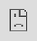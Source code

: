 ```yaml
---
title: "Summarize Dates First: A Paradigm Shift in Timeline Summarization (Full paper presentation)"
collection: talks
type: "SIGIR 2021"
permalink: /talks/sdf_sigir21_video
venue: "SIGIR 2021"
date: 2021-07-12
location: "Montréal, Canada (Virtual)"
---
```


<stream src="eyJraWQiOiI3YjgzNTg3NDZlNWJmNDM0MjY5YzEwZTYwMDg0ZjViYiIsImFsZyI6IlJTMjU2In0.eyJzdWIiOiIyZmZjZmNlYmVlYjcxMmQ4OWM2MThjMTczMGU3NTZjOCIsImtpZCI6IjdiODM1ODc0NmU1YmY0MzQyNjljMTBlNjAwODRmNWJiIiwiZXhwIjoxNjI2MjgxOTEyfQ.gI2KV96qtIXZocepRXZQMhtSJlOXp7RXj7m-R_pukLSw0We-R5_5DT4PwsQ9kxzVHSEdd2ok2q_cqz5iPBNSoMzscjvDk1OVUWYkaeY70cGLZm7MFOYAPv1N892TDAuyKUcf-n-7clDPYrAtnolqIKQJszkp3CRQtBs2ecH0gAOLR5WbAp9Dcenb_BjoKfgVeErPELrhc40KGzujjZ2T1s_D1upCdQ5vX98bCaadBJyeyQxNmsCGiVjv2cFhpjdBh_HDvFWXjWVgQRzmVv1sE-SLY6LYrMc94Py-uJhHGdYLuaTm3B8wrs-Fo4BoOeLpf2dj1k715p-b5kwyNvHx2A" class="cloudflare-stream-player" id="video_stream_uuid%3A3ba93960-9297-41c1-9a5f-6203c6da81aa" poster="https://videodelivery.net/eyJraWQiOiI3YjgzNTg3NDZlNWJmNDM0MjY5YzEwZTYwMDg0ZjViYiIsImFsZyI6IlJTMjU2In0.eyJzdWIiOiIyZmZjZmNlYmVlYjcxMmQ4OWM2MThjMTczMGU3NTZjOCIsImtpZCI6IjdiODM1ODc0NmU1YmY0MzQyNjljMTBlNjAwODRmNWJiIiwiZXhwIjoxNjI2MjgxOTEyfQ.gI2KV96qtIXZocepRXZQMhtSJlOXp7RXj7m-R_pukLSw0We-R5_5DT4PwsQ9kxzVHSEdd2ok2q_cqz5iPBNSoMzscjvDk1OVUWYkaeY70cGLZm7MFOYAPv1N892TDAuyKUcf-n-7clDPYrAtnolqIKQJszkp3CRQtBs2ecH0gAOLR5WbAp9Dcenb_BjoKfgVeErPELrhc40KGzujjZ2T1s_D1upCdQ5vX98bCaadBJyeyQxNmsCGiVjv2cFhpjdBh_HDvFWXjWVgQRzmVv1sE-SLY6LYrMc94Py-uJhHGdYLuaTm3B8wrs-Fo4BoOeLpf2dj1k715p-b5kwyNvHx2A/thumbnails/thumbnail.jpg?time=10.0s" height="187px" controls="" style="height: 187px;"><div style="position: absolute; height: 100%; top: 0px; left: 0px; width: 100%;"><iframe style="height: 100%; width: 100%; position: absolute; top: 0px; left: 0px; border: medium none;" src="https://embed.videodelivery.net/embed/iframe.fla9.73ac6be.html?videoId=eyJraWQiOiI3YjgzNTg3NDZlNWJmNDM0MjY5YzEwZTYwMDg0ZjViYiIsImFsZyI6IlJTMjU2In0.eyJzdWIiOiIyZmZjZmNlYmVlYjcxMmQ4OWM2MThjMTczMGU3NTZjOCIsImtpZCI6IjdiODM1ODc0NmU1YmY0MzQyNjljMTBlNjAwODRmNWJiIiwiZXhwIjoxNjI2MjgxOTEyfQ.gI2KV96qtIXZocepRXZQMhtSJlOXp7RXj7m-R_pukLSw0We-R5_5DT4PwsQ9kxzVHSEdd2ok2q_cqz5iPBNSoMzscjvDk1OVUWYkaeY70cGLZm7MFOYAPv1N892TDAuyKUcf-n-7clDPYrAtnolqIKQJszkp3CRQtBs2ecH0gAOLR5WbAp9Dcenb_BjoKfgVeErPELrhc40KGzujjZ2T1s_D1upCdQ5vX98bCaadBJyeyQxNmsCGiVjv2cFhpjdBh_HDvFWXjWVgQRzmVv1sE-SLY6LYrMc94Py-uJhHGdYLuaTm3B8wrs-Fo4BoOeLpf2dj1k715p-b5kwyNvHx2A" allowfullscreen="true" allow="autoplay; picture-in-picture"></iframe></div></stream>


